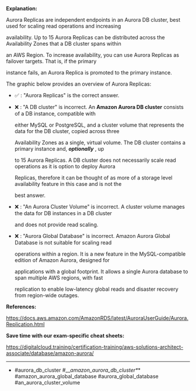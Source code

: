 **Explanation:**

Aurora Replicas are independent endpoints in an Aurora DB cluster, best used for scaling read operations and increasing

availability. Up to 15 Aurora Replicas can be distributed across the Availability Zones that a DB cluster spans within

an AWS Region. To increase availability, you can use Aurora Replicas as failover targets. That is, if the primary

instance fails, an Aurora Replica is promoted to the primary instance.

The graphic below provides an overview of Aurora Replicas:

- ✅ :  "Aurora Replicas" is the correct answer.

- ❌ :  "A DB cluster" is incorrect. An **Amazon Aurora DB cluster** consists of a DB instance, compatible with

  either MySQL or PostgreSQL, and a cluster volume that represents the data for the DB cluster, copied across three

  Availability Zones as a single, virtual volume. The DB cluster contains a primary instance and, **_optionally_** , up

  to 15 Aurora Replicas. A DB cluster does not necessarily scale read operations as it is option to deploy Aurora

  Replicas, therefore it can be thought of as more of a storage level availability feature in this case and is not the

  best answer.

- ❌ :  "An Aurora Cluster Volume" is incorrect. A cluster volume manages the data for DB instances in a DB cluster

  and does not provide read scaling.

- ❌ :  "Aurora Global Database" is incorrect. Amazon Aurora Global Database is not suitable for scaling read

  operations within a region. It is a new feature in the MySQL-compatible edition of Amazon Aurora, designed for

  applications with a global footprint. It allows a single Aurora database to span multiple AWS regions, with fast

  replication to enable low-latency global reads and disaster recovery from region-wide outages.

**References:**

<https://docs.aws.amazon.com/AmazonRDS/latest/AuroraUserGuide/Aurora.Replication.html>

**Save time with our exam-specific cheat sheets:**

<https://digitalcloud.training/certification-training/aws-solutions-architect-associate/database/amazon-aurora/>

----

- #aurora_db_cluster #____amazon_aurora_db_cluster_*_* #amazon_aurora_global_database #aurora_global_database #an_aurora_cluster_volume

